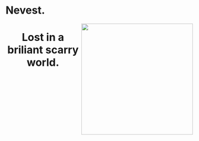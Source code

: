 # Nevest.

<img align="right" src="https://avatars.githubusercontent.com/u/87545167?v=4" width="300" height="300" />
<h1 align="center">Lost in a briliant scarry world.</h1>
